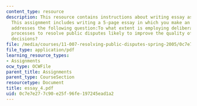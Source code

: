 ```yaml
---
content_type: resource
description: This resource contains instructions about writing essay assignment 4.
  This assignment includes writing a 5-page essay in which you make an argument that
  addresses the following question:To what extent is employing deliberative, consensus-based
  processes to resolve public disputes likely to improve the quality of our public
  decisions?
file: /media/courses/11-007-resolving-public-disputes-spring-2005/0c7e7e277c90e25f96fe197245ead1a2_essay_4.pdf
file_type: application/pdf
learning_resource_types:
- Assignments
ocw_type: OCWFile
parent_title: Assignments
parent_type: CourseSection
resourcetype: Document
title: essay_4.pdf
uid: 0c7e7e27-7c90-e25f-96fe-197245ead1a2
---
```


